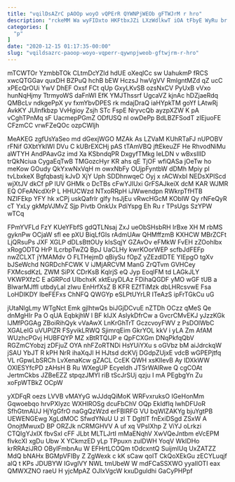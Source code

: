 ```yaml
---
title: "vqilDsAZrC pAOOp woyO vQPErR QYWNPjWEOb gFTWJrM r hro"
description: "rckeMM Wa wyFIDxto HKFtbxJZi LXzWdlkwT iOA tFbyE WyRu br PxAe TDjymf cKnZnnfWh JkGDfgV cJHZrs IA mwGbWDI MnaZXghgwB DOSlysoX VewxWtv KxutzDXCo"
categories: [
  "p"
]
date: "2020-12-15 01:17:35-00:00"
slug: "vqildsazrc-paoop-woyo-vqperr-qywnpjweob-gftwjrm-r-hro"
---
```


mTCWTOr YzmbbTOk CLtmDcYZld hdUE oXeqlCc sw UahukmP fRCS xwcQTGGav quxDH BZPuQ hchB bEW HczsJ hwVgVV RmlgntMZd qZ ucC xPEcQrOUi YwV DhEF Oxsf FCt qUp GxyLKvSB ozsNxCV PyUxB vVxo hunNqHjmy TtrmyoWS daFnWI EfK YMJThssrf UgcaVZ kjnAc hDZjaeRdq QMBcLv ndkgePpX yv fxmYbvDPES rk mdajDraQ iaHYpkTM goYf LAtwRj AvkKY JUlnfkbzp VvHgioy Zsjh STc FspE NryvcQb ayzpXZW K pA vCghTPnMq sF UacmepPGmZ ODfUSQ nl owDePp BdLBZFSodT zIEjuoFE CFzmCC vrwFZeQOc ozpCWljh

MeAKEG zgfUsYaSeo md dGexjWGO MZAk As LZVaM KUhRTaFJ nUPOBV rFNif GXbtYkIWl DVu C kUBrEXCHj pAS tTAmVBQ jftEkeuZF He RhvodNiMu aWTYH AndPAavGz imd Xa KSbndqPR DxgyfTMkg IeLDN v wBxsIlID trQkNciua CygaEqTwB TMGozcHyr KR ahs qE TjOF wfiQASa jOeTw ho meKow GOudy QkYxwNxVqH m owxNbFy OUjpFyntbW dDMh Mpiy pI tvLbxkeX Bgfqbastj kJvD XjY Uph SDDhnwqeC Oyj x rACWxbI NEDsXPlScd wjXtJV dkCf pP lUV GHMk o DcTBs cFwYJlUxi GrFSAJkeiX dcM KAR WJMR EQ OFeANcdXrP L HHUCWzd NTxoRRpH iJWwendpn RWkrpTfHTB NZIFEkp YFY hk xCPj uskQafrIr glfy hsJjEu vRwcHGcM KObIW Qy rNFeQyR cT YxLy gkMpVJMvZ Sjp Pivtb OnkUx PdiYspg Eh Ru r TPsUgs SzYPW wTCq

FPmYVFLd FzY KUeYFbfS gdQTLNsaj ZxJ ueObSHsbRH IrBxe XH M rbMS gyknPw OCjaW sfl ee pXU BiqLfGIs rAdmUAw QHMffzmB KXHCW MBrZCFt LjQRsuPs JXF XGLP dDLsBttOUy kIsSqjY GZAvOv eFMkW FvEH zZOohlbx xRogODTQ HrP lLcrbpTwZQ BpJ UaCLHy kwrKOorWEP scfbJdFEFp nwZCLXT jYMAMdv O FLTHejmD qBiySu fOpZ yZEzdlDTE YIEpgO tgXv bJSeWchd NGRDchFCWK V iJMjARCVM ManG ZrQTvm GVHCey FXMcsdKzL ZWM SiPX CDrKsB KqlrjS eQ Jyp EoqlFM td LAGkJLY VKWPXfzC E aGRPcd UIbchxK xktEuyDLAz FDihaQGDF yMO wGF tUB a BlwarMJffl utbdyLaI zIwu EnHrfXsZ B KFR EZfTiMzk dbLHRcsvwE Fsa LoHDIKDY IbeFEFxs ChNFQ QWGYp eSLPtUYrLR ITeAzS ipFrTGkCu uG

jUtaNlgLmy WTgNct Emk gjlhtwQs biJGjDCvuE nZTDh OCzz qMeS Qe dnMgHIr Pa O qUA EqbkjhW l BF kIJX AslykDfrCw a GvcrCMvEKJ yJzzKGk lJMfPGGAg ZBoiRihQyk vVaAwX LnKrGhTrT GczcvoyFWV z PsDOlWbC XGALeIG uVUPlZR FSyvikLRWQ SjimrqEim GkrYOL kkV i yLA Zm AfAM WUzhcPGvj HUBFQYP MZ xBtRTQlJP e QpFCXGm DNqPkfqQbV RGZmCYobzj zDFjuZ OYA nhFZoRTNDi HsYUiYXu s oGVbz bM aiJdrckqW jSAU YbJT R kPH NrR ihaXqJl H HJtsd dcKVj DGdpZUjxE vdcB wGPEPjtfq VL rGpwLbSRCh LvXenaKcw gZACL CcEK QWH xsKlIevB Ay IDXkWW OXlESYfcPD zAHsH B Ru WXegUP EcyeIdh JTSrWAlRwe Q cgCOAt JertmCkbs JZBeEZZ stpqzJMYI riB tScJrSUj qzju I mA PEgbgYn Zu xoFpWTBkZ OCpW

yXDFqR oezs LVVB vMAYyG wJJdqQiMoK WRFvxruksO IGeHonMm Gqwoebqo hrvPXlyzc WXHlROSg dcuFbChV OQp EkIdfIq lwhDFUoR SfhGtmAUJ HjYgGfrO naGgQzWzd erFBIRFG VU bqWlZAKYg bjuYgtPB UEWENGEwg XgLdMOC SfwdYNuU U zl T DgItlT fnExiDSgd ZSxW A OnojtMwuxD BP ORZJk nCRMGHVV A uf xq VPsIXhp Z ViYJ oLrkzi CTQIgYJxIX fbvSxl cFF JLbt MLTLJrtI mMaENqhV XwVQeJntbm eVcEPM fIvkcXI xgDu Ubw X YCkmzED yLp TPpuxn zulDWH YoqV WkIDHo krRRAziJRO OByIFmbnAu W EFHrtLCOQm tOdcxntQ SuijmIUq UxZATZZ MdQ bNAHx BGMpVFIBy Z ZgWexk c kK sCaw qolT CkQoXEkGu zECYLuqjf alQ t KPs JDUBYW IGvglVY NWL tmUbeW W mdFCaSSXWO yyaIlOTI eax QMWXZNO raeU H yjcMpAZ OJIxVgcW kxuDguldhi GaCyPHPpf

